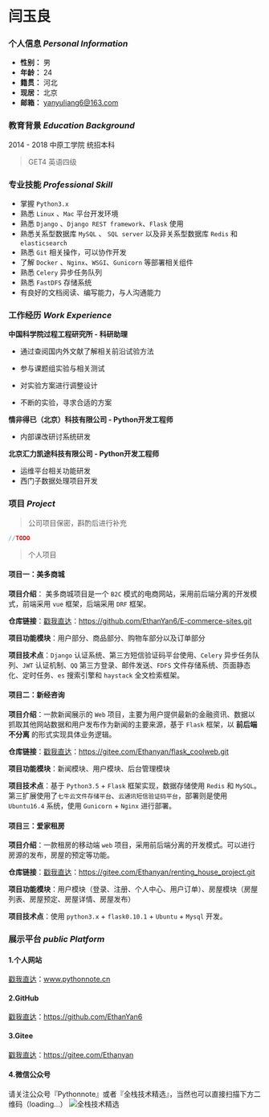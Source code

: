 # 闫玉良

### 个人信息 *Personal Information*

* **性别：** 男
* **年龄：** 24
* **籍贯：** 河北
* **现居：** 北京
* **邮箱：** yanyuliang6@163.com


### 教育背景 *Education Background*

2014 - 2018 中原工学院 统招本科
> GET4 英语四级


### 专业技能 *Professional Skill*

* 掌握 `Python3.x `
* 熟悉 `Linux` 、`Mac` 平台开发环境
* 熟悉 `Django` 、`Django REST framework`、`Flask` 使用
* 熟悉关系型数据库 `MySQL` 、 `SQL server` 以及非关系型数据库 `Redis` 和 `elasticsearch`
* 熟悉 `Git` 相关操作，可以协作开发
* 了解 `Docker` 、`Nginx`、`WSGI`、`Gunicorn` 等部署相关组件
* 熟悉 `Celery` 异步任务队列
* 熟悉 `FastDFS` 存储系统
* 有良好的文档阅读、编写能力，与人沟通能力


### 工作经历 *Work Experience*

**中国科学院过程工程研究所 - 科研助理**

* 通过查阅国内外文献了解相关前沿试验方法

* 参与课题组实验与相关测试

* 对实验方案进行调整设计

* 不断的实验，寻求合适的方案

**情非得已（北京）科技有限公司 - Python开发工程师**

* 内部课改研讨系统研发

**北京汇力凯途科技有限公司 - Python开发工程师**

* 运维平台相关功能研发
* 西门子数据处理项目开发


### 项目 *Project*

> 公司项目保密，斟酌后进行补充

```java
//TODO
```
> 个人项目

#### 项目一：美多商城

**项目介绍**： 美多商城项目是一个 `B2C` 模式的电商网站，采用前后端分离的开发模式，前端采用 `vue` 框架，后端采用 `DRF` 框架。

**仓库链接**：[戳我直达](https://github.com/EthanYan6/E-commerce-sites.git)：https://github.com/EthanYan6/E-commerce-sites.git

**项目功能模块**：用户部分、商品部分、购物车部分以及订单部分

**项目技术点**：`Django` 认证系统、第三方短信验证码平台使用、`Celery` 异步任务队列、`JWT` 认证机制、`QQ` 第三方登录、邮件发送、`FDFS` 文件存储系统、页面静态化、定时任务、`es` 搜索引擎和 `haystack` 全文检索框架。



#### 项目二：新经咨询

**项目介绍**：一款新闻展示的 `Web` 项目，主要为用户提供最新的金融资讯、数据以抓取其他网站数据和用户发布作为新闻的主要来源，基于 `Flask` 框架，以 **前后端不分离** 的形式实现具体业务逻辑。

**仓库链接**：[戳我直达](https://gitee.com/Ethanyan/flask_coolweb.git)：https://gitee.com/Ethanyan/flask_coolweb.git

**项目功能模块**：新闻模块、用户模块、后台管理模块

**项目技术点**：基于 `Python3.5` + `Flask` 框架实现，数据存储使用 `Redis` 和 `MySQL`。第三扩展使用了`七牛云文件存储平台`、`云通讯短信验证码平台`，部署则是使用 `Ubuntu16.4` 系统，使用 `Gunicorn` + `Nginx` 进行部署。



#### 项目三：爱家租房

**项目介绍**：一款租房的移动端 `web` 项目，采用前后端分离的开发模式。可以进行房源的发布，房屋的预定等功能。

**仓库链接**：[戳我直达](https://gitee.com/Ethanyan/renting_house_project.git)：https://gitee.com/Ethanyan/renting_house_project.git

**项目功能模块**：用户模块（登录、注册、个人中心、用户订单）、房屋模块（房屋列表、房屋预定、房屋详情、房屋发布）

**项目技术点**：使用 `python3.x` + `flask0.10.1` + `Ubuntu` + `Mysql` 开发。

### 展示平台 *public Platform*

#### 1.个人网站
[戳我直达](http://ethanyan6.github.io/)：www.pythonnote.cn <br>

#### 2.GitHub
[戳我直达](https://github.com/EthanYan6)：https://github.com/EthanYan6

#### 3.Gitee
[戳我直达](https://gitee.com/Ethanyan)：https://gitee.com/Ethanyan

#### 4.微信公众号
请关注公众号『Pythonnote』或者『全栈技术精选』，当然也可以直接扫描下方二维码（loading...）
![全栈技术精选](https://github.com/EthanYan6/pic/raw/master/%E6%89%AB%E7%A0%81_%E6%90%9C%E7%B4%A2%E8%81%94%E5%90%88%E4%BC%A0%E6%92%AD%E6%A0%B7%E5%BC%8F-%E7%99%BD%E8%89%B2%E7%89%88.png)

